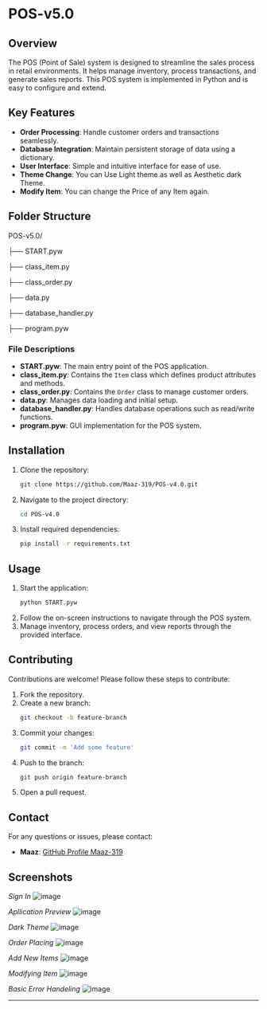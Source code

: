 # POS-v5.0

## Overview

The POS (Point of Sale) system is designed to streamline the sales process in retail environments. It helps manage inventory, process transactions, and generate sales reports. This POS system is implemented in Python and is easy to configure and extend.

## Key Features

- **Order Processing**: Handle customer orders and transactions seamlessly.
- **Database Integration**: Maintain persistent storage of data using a dictionary.
- **User Interface**: Simple and intuitive interface for ease of use.
- **Theme Change**: You can Use Light theme as well as Aesthetic dark Theme.
- **Modify Item**: You can change the Price of any Item again.

## Folder Structure

POS-v5.0/

├── START.pyw

├── class_item.py

├── class_order.py

├── data.py

├── database_handler.py

├── program.pyw


### File Descriptions

- **START.pyw**: The main entry point of the POS application.
- **class_item.py**: Contains the `Item` class which defines product attributes and methods.
- **class_order.py**: Contains the `Order` class to manage customer orders.
- **data.py**: Manages data loading and initial setup.
- **database_handler.py**: Handles database operations such as read/write functions.
- **program.pyw**: GUI implementation for the POS system.

## Installation

1. Clone the repository:
    ```sh
    git clone https://github.com/Maaz-319/POS-v4.0.git
    ```
2. Navigate to the project directory:
    ```sh
    cd POS-v4.0
    ```
3. Install required dependencies:
    ```sh
    pip install -r requirements.txt
    ```

## Usage

1. Start the application:
    ```sh
    python START.pyw
    ```
2. Follow the on-screen instructions to navigate through the POS system.
3. Manage inventory, process orders, and view reports through the provided interface.

## Contributing

Contributions are welcome! Please follow these steps to contribute:

1. Fork the repository.
2. Create a new branch:
    ```sh
    git checkout -b feature-branch
    ```
3. Commit your changes:
    ```sh
    git commit -m 'Add some feature'
    ```
4. Push to the branch:
    ```sh
    git push origin feature-branch
    ```
5. Open a pull request.

## Contact

For any questions or issues, please contact:

- **Maaz**: [GitHub Profile Maaz-319](https://github.com/Maaz-319)

## Screenshots

*Sign In*
![image](https://github.com/Maaz-319/Python/assets/83403349/34da8505-fcc5-4a4a-9466-9540c523540c)

*Apllication Preview*
![image](https://github.com/Maaz-319/Python/assets/83403349/452126e1-5cdc-4adb-bc37-bc2f8b97f01a)

*Dark Theme*
![image](https://github.com/Maaz-319/Python/assets/83403349/dbe0437c-168c-450e-b02b-66c488bbe6b0)

*Order Placing*
![image](https://github.com/Maaz-319/Python/assets/83403349/ced4594f-2889-4542-a0a2-7835e1333ed0)

*Add New Items*
![image](https://github.com/Maaz-319/Python/assets/83403349/20cc5f18-e903-4dd1-8ac4-15dd2b461533)

*Modifying Item*
![image](https://github.com/Maaz-319/Python/assets/83403349/eaee4c8a-eef7-4243-b2ff-9e1049986f41)

*Basic Error Handeling*
![image](https://github.com/Maaz-319/Python/assets/83403349/c2fe3f83-8554-4b08-9445-2721bd5ff298)

---

